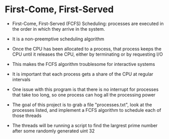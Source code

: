 # First-Come, First-Served
- First-Come, First-Served (FCFS) Scheduling: processes are executed in the order in which they arrive in the system. 
- It is a non-preemptive scheduling algorithm
- Once the CPU has been allocated to a process, that process keeps the CPU until it releases the CPU, either by terminating or by requesting I/O
- This makes the FCFS algorithm troublesome for interactive systems
- It is important that each process gets a share of the CPU at regular intervals
- One issue with this program is that there is no interrupt for processes that take too long, so one process can hog all the processing power

- The goal of this project is to grab a file "processes.txt", look at the processes listed, and implement a FCFS algorithm to schedule each of those threads
- The threads will be running a script to find the largrest prime number after some randomly generated uint 32
